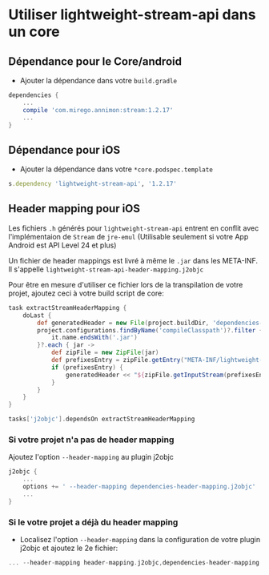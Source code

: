 # Utiliser lightweight-stream-api dans un core

## Dépendance pour le Core/android

- Ajouter la dépendance dans votre `build.gradle`

```groovy
dependencies {
    ...
    compile 'com.mirego.annimon:stream:1.2.17'
    ...
}
```

## Dépendance pour iOS

- Ajouter la dépendance dans votre `*core.podspec.template`

```ruby
s.dependency 'lightweight-stream-api', '1.2.17'
```

## Header mapping pour iOS

Les fichiers `.h` générés pour `lightweight-stream-api` entrent en conflit avec l'implémentaion de `Stream` de `jre-emul` (Utilisable seulement si votre App Android est API Level 24 et plus)

Un fichier de header mappings est livré à même le `.jar` dans les META-INF. Il s'appelle `lightweight-stream-api-header-mapping.j2objc`

Pour être en mesure d'utiliser ce fichier lors de la transpilation de votre projet, ajoutez ceci à votre build script de core:

```groovy
task extractStreamHeaderMapping {
    doLast {
        def generatedHeader = new File(project.buildDir, 'dependencies-header-mapping.j2objc')
        project.configurations.findByName('compileClasspath')?.filter {
            it.name.endsWith('.jar')
        }?.each { jar ->
            def zipFile = new ZipFile(jar)
            def prefixesEntry = zipFile.getEntry("META-INF/lightweight-stream-api-header-mapping.j2objc")
            if (prefixesEntry) {
                generatedHeader << "${zipFile.getInputStream(prefixesEntry)}"
            }
        }
    }
}

tasks['j2objc'].dependsOn extractStreamHeaderMapping
```

### Si votre projet n'a pas de header mapping

Ajoutez l'option `--header-mapping` au plugin j2objc

```groovy
j2objc {
    ...
    options += ' --header-mapping dependencies-header-mapping.j2objc'
    ...
}
```

### Si le votre projet a déjà du header mapping

- Localisez l'option `--header-mapping` dans la configuration de votre plugin j2objc et ajoutez le 2e fichier:

```groovy
... --header-mapping header-mapping.j2objc,dependencies-header-mapping.j2objc ...
```
